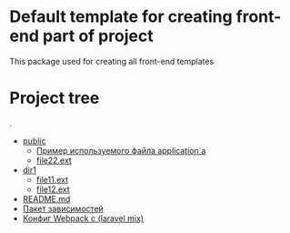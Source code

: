 # Default template for creating front-end part of project
This package used for creating all front-end templates

# Project tree
.
 * [public](./public)
   * [Пример используемого файла application`a](./public/app.blade.php)
   * [file22.ext](./public/file22.ext)
 * [dir1](./dir1)
   * [file11.ext](./dir1/file11.ext)
   * [file12.ext](./dir1/file12.ext)
 * [README.md](./README.md)
 * [Пакет зависимостей](./package.json)
 * [Конфиг Webpack с (laravel mix)](./webpack.mix.js)
